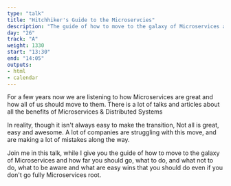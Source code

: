 ```yaml
---
type: "talk"
title: "Hitchhiker's Guide to the Microservcies"
description: "The guide of how to move to the galaxy of Microservices and how far you should go, what to do, and what not to do."
day: "26"
track: "A"
weight: 1330
start: "13:30"
end: "14:05"
outputs:
- html
- calendar
---
```


For a few years now we are listening to how Microservices are great and how all of us should move to them. There is a lot of talks and articles about all the benefits of Microservices & Distributed Systems

In reality, though it isn't always easy to make the transition,  Not all is great, easy and awesome. A lot of companies are struggling with this move, and are making a lot of mistakes along the way.

Join me in this talk, while I give you the guide of how to move to the galaxy of Microservices and how far you should go, what to do, and what not to do, what to be aware and what are easy wins that you should do even if you don't go fully Microservices root.